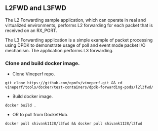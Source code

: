 ## L2FWD and L3FWD 
The L2 Forwarding sample application, which can operate in real and virtualized environments, performs L2 forwarding for each packet that is received on an RX_PORT.  

The L3 Forwarding application is a simple example of packet processing using DPDK to demonstrate usage of poll and event mode packet I/O mechanism. The application performs L3 forwarding.

### Clone and build docker image.
* Clone Vineperf repo.
```
git clone https://github.com/opnfv/vineperf.git && cd vineperf/tools/docker/test-containers/dpdk-forwarding-pods/l2l3fwd/
```
* Build docker image.
```
docker build .
```
* OR to pull from DocketHub.
```
docker pull shivank1128/l3fwd && docker pull shivank1128/l2fwd
```
